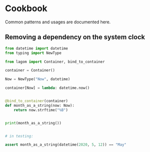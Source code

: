 # Cookbook
Common patterns and usages are documented here.

## Removing a dependency on the system clock

```python
from datetime import datetime
from typing import NewType

from lagom import Container, bind_to_container

container = Container()

Now = NewType("Now", datetime)

container[Now] = lambda: datetime.now()


@bind_to_container(container)
def month_as_a_string(now: Now):
    return now.strftime("%B")


print(month_as_a_string())


# in testing:

assert month_as_a_string(datetime(2020, 5, 12)) == "May"

```